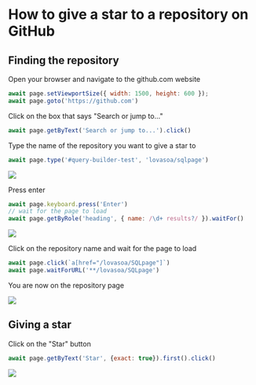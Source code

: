 # How to give a star to a repository on GitHub

## Finding the repository

Open your browser and navigate to the github.com website

```js
await page.setViewportSize({ width: 1500, height: 600 });
await page.goto('https://github.com')
```

Click on the box that says "Search or jump to..."

```js
await page.getByText('Search or jump to...').click()
```

Type the name of the repository you want to give a star to

```js
await page.type('#query-builder-test', 'lovasoa/sqlpage')
```

![](#screenshot)

Press enter

```js
await page.keyboard.press('Enter')
// wait for the page to load
await page.getByRole('heading', { name: /\d+ results?/ }).waitFor()
```

![](#screenshot)

Click on the repository name and wait for the page to load

```js
await page.click(`a[href="/lovasoa/SQLpage"]`)
await page.waitForURL('**/lovasoa/SQLpage')
```

You are now on the repository page

![](#screenshot)

## Giving a star

Click on the "Star" button

```js
await page.getByText('Star', {exact: true}).first().click()
```

![](#screenshot)